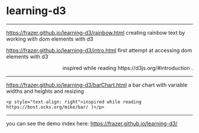 # learning-d3


------

https://frazer.github.io/learning-d3/rainbow.html
    creating rainbow text by working with dom elements with d3

https://frazer.github.io/learning-d3/intro.html
    first attempt at accessing dom elements with d3

<p style="text-align: right">inspired while reading https://d3js.org/#introduction .</p>


------


https://frazer.github.io/learning-d3/barChart.html
    a bar chart with variable widths and heights and resizing 
    
    <p style="text-align: right">inspired while reading https://bost.ocks.org/mike/bar/ )</p>


------

you can see the demo index here:
   https://frazer.github.io/learning-d3/
